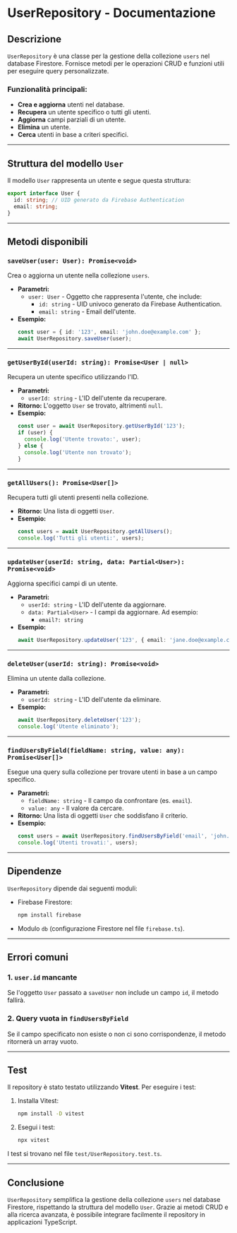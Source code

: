 # UserRepository - Documentazione

## Descrizione
`UserRepository` è una classe per la gestione della collezione `users` nel database Firestore. Fornisce metodi per le operazioni CRUD e funzioni utili per eseguire query personalizzate.

### Funzionalità principali:
- **Crea e aggiorna** utenti nel database.
- **Recupera** un utente specifico o tutti gli utenti.
- **Aggiorna** campi parziali di un utente.
- **Elimina** un utente.
- **Cerca** utenti in base a criteri specifici.

---

## Struttura del modello `User`

Il modello `User` rappresenta un utente e segue questa struttura:

```typescript
export interface User {
  id: string; // UID generato da Firebase Authentication
  email: string;
}
```

---

## Metodi disponibili

### `saveUser(user: User): Promise<void>`
Crea o aggiorna un utente nella collezione `users`.

- **Parametri:**
  - `user: User` - Oggetto che rappresenta l'utente, che include:
    - `id: string` - UID univoco generato da Firebase Authentication.
    - `email: string` - Email dell'utente.
- **Esempio:**
  ```typescript
  const user = { id: '123', email: 'john.doe@example.com' };
  await UserRepository.saveUser(user);
  ```

---

### `getUserById(userId: string): Promise<User | null>`
Recupera un utente specifico utilizzando l'ID.

- **Parametri:**
  - `userId: string` - L'ID dell'utente da recuperare.
- **Ritorno:** L'oggetto `User` se trovato, altrimenti `null`.
- **Esempio:**
  ```typescript
  const user = await UserRepository.getUserById('123');
  if (user) {
    console.log('Utente trovato:', user);
  } else {
    console.log('Utente non trovato');
  }
  ```

---

### `getAllUsers(): Promise<User[]>`
Recupera tutti gli utenti presenti nella collezione.

- **Ritorno:** Una lista di oggetti `User`.
- **Esempio:**
  ```typescript
  const users = await UserRepository.getAllUsers();
  console.log('Tutti gli utenti:', users);
  ```

---

### `updateUser(userId: string, data: Partial<User>): Promise<void>`
Aggiorna specifici campi di un utente.

- **Parametri:**
  - `userId: string` - L'ID dell'utente da aggiornare.
  - `data: Partial<User>` - I campi da aggiornare. Ad esempio:
    - `email?: string`
- **Esempio:**
  ```typescript
  await UserRepository.updateUser('123', { email: 'jane.doe@example.com' });
  ```

---

### `deleteUser(userId: string): Promise<void>`
Elimina un utente dalla collezione.

- **Parametri:**
  - `userId: string` - L'ID dell'utente da eliminare.
- **Esempio:**
  ```typescript
  await UserRepository.deleteUser('123');
  console.log('Utente eliminato');
  ```

---

### `findUsersByField(fieldName: string, value: any): Promise<User[]>`
Esegue una query sulla collezione per trovare utenti in base a un campo specifico.

- **Parametri:**
  - `fieldName: string` - Il campo da confrontare (es. `email`).
  - `value: any` - Il valore da cercare.
- **Ritorno:** Una lista di oggetti `User` che soddisfano il criterio.
- **Esempio:**
  ```typescript
  const users = await UserRepository.findUsersByField('email', 'john.doe@example.com');
  console.log('Utenti trovati:', users);
  ```

---

## Dipendenze
`UserRepository` dipende dai seguenti moduli:
- Firebase Firestore:
  ```bash
  npm install firebase
  ```
- Modulo `db` (configurazione Firestore nel file `firebase.ts`).

---

## Errori comuni

### 1. **`user.id` mancante**
Se l'oggetto `User` passato a `saveUser` non include un campo `id`, il metodo fallirà.

### 2. **Query vuota in `findUsersByField`**
Se il campo specificato non esiste o non ci sono corrispondenze, il metodo ritornerà un array vuoto.

---

## Test
Il repository è stato testato utilizzando **Vitest**. Per eseguire i test:
1. Installa Vitest:
   ```bash
   npm install -D vitest
   ```
2. Esegui i test:
   ```bash
   npx vitest
   ```

I test si trovano nel file `test/UserRepository.test.ts`.

---

## Conclusione
`UserRepository` semplifica la gestione della collezione `users` nel database Firestore, rispettando la struttura del modello `User`. Grazie ai metodi CRUD e alla ricerca avanzata, è possibile integrare facilmente il repository in applicazioni TypeScript.
